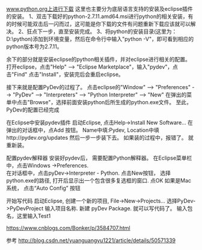 www.python.org上进行下载
这里也主要分为底层语言支持的安装及eclipse插件的安装。
1、双击下载好的python-2.7.11.amd64.msi进行python的相关安装，有的时候可能双击后一闪而过，这可能是你下载的文件有问题重新下载应该就可以解决。
2、狂点下一步，直至安装完成。
3、将python的安装目录(这里为：D:\python)添加到环境变量，然后在命令行中输入"python -V"，即可看到相应的python版本号为2.7.11。

余下的部分就是安装eclipse的python相关插件，并对eclipse进行相关的配置。
打开eclipse，点击"Help" --> "Eclipse Marketplace"，输入"pydev"，点击"Find"
点击"Install"，安装完后会重启eclipse。


接下来就是配置PyDev的过程了。
点击eclipse的"Window" --> "Preferences" --> "PyDev" --> "Interpreters" --> "Python Interpreter" --> "New"
在弹出的菜单中点击"Browse"，选择前面安装python后所生成的python.exe文件。
至此，PyDev的配置已经完成


在Eclipse中安装pydev插件
启动Eclipse, 点击Help->Install New Software...   在弹出的对话框中，点Add 按钮。  Name中填:Pydev,  Location中填http://pydev.org/updates
然后一步一步装下去。  如果装的过程中，报错了。 就重新装。

配置pydev解释器
安装好pydev后， 需要配置Python解释器。
在Eclipse菜单栏中，点击Windows ->Preferences.   
在对话框中，点击pyDev->Interpreter - Python.  点击New按钮， 选择python.exe的路径, 打开后显示出一个包含很多复选框的窗口. 点OK
如果是Mac系统， 点击“Auto Config” 按钮

开始写代码
启动Eclipse,  创建一个新的项目,   File->New->Projects...   选择PyDev->PyDevProject 输入项目名称.
新建 pyDev Package.    就可以写代码了。
输入包名，这里输入Test1

https://www.cnblogs.com/Bonker/p/3584707.html

参考
http://blog.csdn.net/yuanguangyu1221/article/details/50571339



